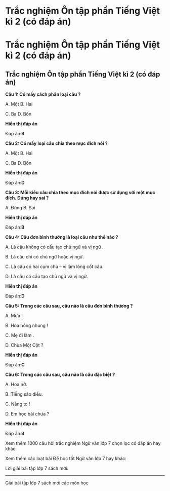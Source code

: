 # Trắc nghiệm Ôn tập phần Tiếng Việt kì 2 (có đáp án)

# Trắc nghiệm Ôn tập phần Tiếng Việt kì 2 (có đáp án)

## Trắc nghiệm Ôn tập phần Tiếng Việt kì 2 (có đáp án)

**Câu 1: Có mấy cách phân loại câu ?**

A. Một B. Hai

C. Ba D. Bốn

**Hiển thị đáp án**

Đáp án:**B**

**Câu 2: Có mấy loại câu chia theo mục đích nói ?**

A. Một B. Hai

C. Ba D. Bốn

**Hiển thị đáp án**

Đáp án:**D**

**Câu 3: Mỗi kiểu câu chia theo mục đích nói được sử dụng với một mục đích. Đúng hay sai ?**

A. Đúng B. Sai

**Hiển thị đáp án**

Đáp án:**B**

**Câu 4: Câu đơn bình thường là loại câu như thế nào ?**

A. Là câu không có cấu tạo chủ ngữ và vị ngữ .

B. Là câu chỉ có chủ ngữ hoặc vị ngữ.

C. Là câu có hai cụm chủ – vị làm lòng cốt câu.

D. Là câu có cấu tạo chủ ngữ và vị ngữ.

**Hiển thị đáp án**

Đáp án:**D**

**Câu 5: Trong các câu sau, câu nào là câu đơn bình thương ?**

A. Mưa !

B. Hoa hồng nhung !

C. Mẹ đi làm .

D. Chùa Một Cột ?

**Hiển thị đáp án**

Đáp án:**C**

**Câu 6: Trong các câu sau, câu nào là câu đặc biệt ?**

A. Hoa nở.

B. Tiếng sáo diều.

C. Nắng to !

D. Em học bài chưa ?

**Hiển thị đáp án**

Đáp án:**B**

Xem thêm 1000 câu hỏi trắc nghiệm Ngữ văn lớp 7 chọn lọc có đáp án hay khác:

Xem thêm các loạt bài Để học tốt Ngữ văn lớp 7 hay khác:

Lời giải bài tập lớp 7 sách mới:

* * *

Giải bài tập lớp 7 sách mới các môn học

